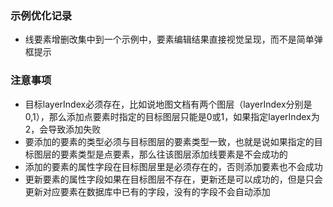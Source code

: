 ### 示例优化记录
* 线要素增删改集中到一个示例中，要素编辑结果直接视觉呈现，而不是简单弹框提示

### 注意事项
* 目标layerIndex必须存在，比如说地图文档有两个图层（layerIndex分别是0,1），那么添加点要素时指定的目标图层只能是0或1，如果指定layerIndex为2，会导致添加失败
* 要添加的要素的类型必须与目标图层的要素类型一致，也就是说如果指定的目标图层的要素类型是点要素，那么往该图层添加线要素是不会成功的
* 添加的要素的属性字段在目标图层里是必须存在的，否则添加要素也不会成功
* 更新要素的属性字段如果在目标图层不存在，更新还是可以成功的，但是只会更新对应要素在数据库中已有的字段，没有的字段不会自动添加